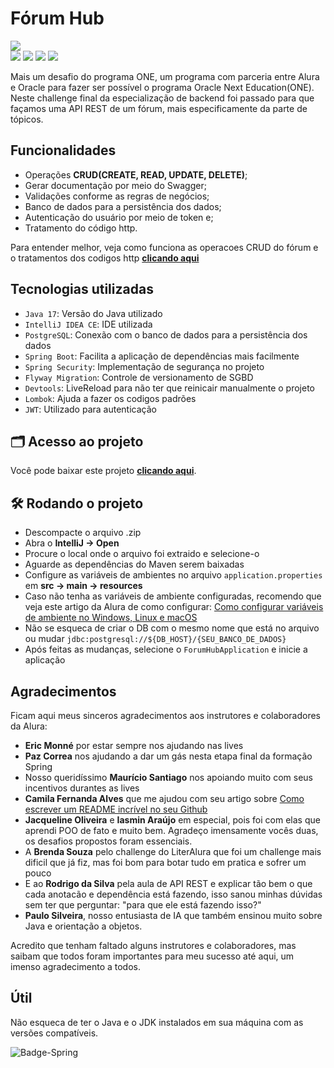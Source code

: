 # Fórum Hub
<img src="http://img.shields.io/static/v1?label=STATUS&message=EM%20DESENVOLVIMENTO&color=GREEN&style=for-the-badge"/>
<div>
  <img src="https://img.shields.io/badge/maven--central-v4.0.0-blue"/>
  <img src="https://img.shields.io/badge/spring--boot-v3.3.1-blue"/>
  <img src="https://img.shields.io/badge/java--jwt-v4.2.1-blue"/>
  <img src="https://img.shields.io/badge/springdoc-v2.6.0-blue"/>
</div>

Mais um desafio do programa ONE, um programa com parceria entre Alura e Oracle para fazer ser possível o programa Oracle Next Education(ONE). Neste challenge final da especialização de backend foi passado para que façamos uma API REST de um fórum, mais especificamente da parte de tópicos.

## Funcionalidades
-  Operações **CRUD(CREATE, READ, UPDATE, DELETE)**;
-  Gerar documentação por meio do Swagger;
-  Validações conforme as regras de negócios;
-  Banco de dados para a persistência dos dados;
-  Autenticação do usuário por meio de token e;
-  Tratamento do código http.

Para entender melhor, veja como funciona as operacoes CRUD do fórum e o tratamentos dos codigos http
**[clicando aqui](https://vimeo.com/981529617)**


## Tecnologias utilizadas
-  `Java 17`: Versão do Java utilizado
-  `IntelliJ IDEA CE`: IDE utilizada
-  `PostgreSQL`: Conexão com o banco de dados para a persistência dos dados
-  `Spring Boot`: Facilita a aplicação de dependências mais facilmente
-  `Spring Security`: Implementação de segurança no projeto
-  `Flyway Migration`: Controle de versionamento de SGBD
-  `Devtools`: LiveReload para não ter que reinicair manualmente o projeto
-  `Lombok`: Ajuda a fazer os codigos padrões
-  `JWT`: Utilizado para autenticação

## 🗂 Acesso ao projeto
Você pode baixar este projeto **[clicando aqui](https://github.com/haimonvieira/challenge-forum-hub/archive/refs/heads/main.zip)**.

## 🛠️ Rodando o projeto
-  Descompacte o arquivo .zip
-  Abra o **IntelliJ -> Open**
-  Procure o local onde o arquivo foi extraido e selecione-o
-  Aguarde as dependências do Maven serem baixadas
-  Configure as variáveis de ambientes no arquivo `application.properties` em **src -> main -> resources**
  -  Caso não tenha as variáveis de ambiente configuradas, recomendo que veja este artigo da Alura de como configurar: [Como configurar variáveis de ambiente no Windows, Linux e macOS](https://www.google.com/search?client=safari&rls=en&q=variaveis+de+amviente+alura&ie=UTF-8&oe=UTF-8)
- Não se esqueca de criar o DB com o mesmo nome que está no arquivo ou mudar `jdbc:postgresql://${DB_HOST}/{SEU_BANCO_DE_DADOS}`
- Após feitas as mudanças, selecione o `ForumHubApplication` e inicie a aplicação


## Agradecimentos

Ficam aqui meus sinceros agradecimentos aos instrutores e colaboradores da Alura:

-  **Eric Monné** por estar sempre nos ajudando nas lives
-  **Paz Correa** nos ajudando a dar um gás nesta etapa final da formação Spring
-  Nosso queridíssimo **Maurício Santiago** nos apoiando muito com seus incentivos durantes as lives
-  **Camila Fernanda Alves** que me ajudou com seu artigo sobre [Como escrever um README incrível no seu Github](https://www.alura.com.br/artigos/escrever-bom-readme)
-  **Jacqueline Oliveira** e **Iasmin Araújo** em especial, pois foi com elas que aprendi POO de fato e muito bem. Agradeço imensamente vocês duas, os desafios propostos foram essenciais.
-  A **Brenda Souza** pelo challenge do LiterAlura que foi um challenge mais dificil que já fiz, mas foi bom para botar tudo em pratica e sofrer um pouco
-  E ao **Rodrigo da Silva** pela aula de API REST e explicar tão bem o que cada anotacão e dependência está fazendo, isso sanou minhas dúvidas sem ter que perguntar: "para que ele está fazendo isso?"
-  **Paulo Silveira**, nosso entusiasta de IA que também ensinou muito sobre Java e orientação a objetos.

Acredito que tenham faltado alguns instrutores e colaboradores, mas saibam que todos foram importantes para meu sucesso até aqui, um imenso agradecimento a todos.

## Útil
Não esqueca de ter o Java e o JDK instalados em sua máquina com as versões compatíveis.

![Badge-Spring](https://github.com/haimonvieira/challenge-forum-hub/assets/81303638/8629d122-2b74-4064-a71c-722fcb2a4f01)
